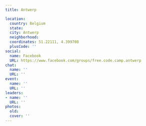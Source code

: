 ```yaml
---
title: Antwerp

location:
  country: Belgium
  state: 
  city: Antwerp
  neighborhood: 
  coordinates: 51.22111, 4.399708
  plusCode: ''
social:
  name: Facebook
  URL: https://www.facebook.com/groups/free.code.camp.antwerp
chat:
  name: ''
  URL: ''
event:
  name: ''
  URL: ''
leaders:
- name: ''
  URL: ''
photos:
  old: 
  cover: ''
---
```

